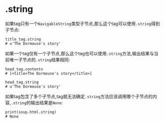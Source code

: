 # .string

如果tag只有一个`NavigableString`类型子节点,那么这个tag可以使用`.string`得到子节点:

```text
title_tag.string
# u'The Dormouse's story'
```

如果一个tag仅有一个子节点,那么这个tag也可以使用`.string`方法,输出结果与当前唯一子节点的`.string`结果相同:

```text
head_tag.contents
# [<title>The Dormouse's story</title>]

head_tag.string
# u'The Dormouse's story'
```

如果tag包含了多个子节点,tag就无法确定`.string`方法应该调用哪个子节点的内容,`.string`的输出结果是`None`:

```text
print(soup.html.string)
# None
```

